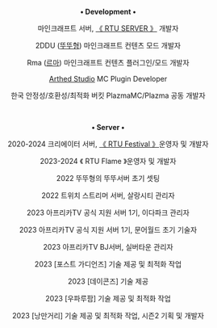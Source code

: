 <div align="center">
  <p>
    <p><strong>• Development •</strong></p>
    <p>마인크래프트 서버, <a href="https://site.rtuserver.kr">《 RTU SERVER 》</a> 개발자</p>
    <p>2DDU (<a href="https://youtube.com/@2ddu">뚜뚜형</a>) 마인크래프트 컨텐츠 모드 개발자</p>
    <p>Rma (<a href="https://youtube.com/@RmaGodH">르마</a>) 마인크래프트 컨텐츠 플러그인/모드 개발자</p>
    <p><a href="https://github.com/Arthed-Studios">Arthed Studio<a> MC Plugin Developer</p>
    <p>한국 안정성/호환성/최적화 버킷 PlazmaMC/Plazma 공동 개발자</p>
  </p>
  <br>
  <p>
    <p><strong>• Server •</strong></p>
    <p>2020-2024 크리에이터 서버, <a href="https://site.rtuserver.kr">《 RTU Festival 》</a>운영자 및 개발자</p>
    <p>2023-2024 《 RTU Flame 》운영자 및 개발자</p>
    <p>2022 뚜뚜형의 뚜뚜서버 초기 셋팅</p>
    <p>2022 트위치 스트리머 서버, 살랑시티 관리자</p>
    <p>2023 아프리카TV 공식 지원 서버 1기, 이다파크 관리자</p>
    <p>2023 아프리카TV 공식 지원 서버 1기, 문어월드 초기 기술자</p>
    <p>2023 아프리카TV BJ서버, 실버타운 관리자</p>
    <p>2023 [포스트 가디언즈] 기술 제공 및 최적화 작업</p>
    <p>2023 [데이콘즈] 기술 제공</p>
    <p>2023 [우파루팜] 기술 제공 및 최적화 작업</p>
    <p>2023 [낭만거리] 기술 제공 및 최적화 작업, 시즌2 기획 및 개발자</p>
  </p>
  <br>
<p>
